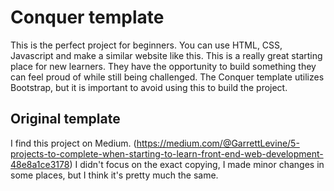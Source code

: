 # Conquer template  

This is the perfect project for beginners.
You can use HTML, CSS, Javascript and make a similar website like this.
This is a really great starting place for new learners. They have the opportunity to build something they can feel proud of while still being challenged. The Conquer template utilizes Bootstrap, but it is important to avoid using this to build the project.

## Original template
I find this project on Medium. (https://medium.com/@GarrettLevine/5-projects-to-complete-when-starting-to-learn-front-end-web-development-48e8a1ce3178)
I didn't focus on the exact copying, I made minor changes in some places, but I think it's pretty much the same.